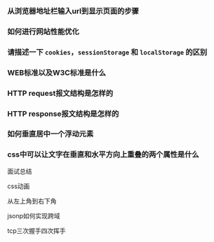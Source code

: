 ### 从浏览器地址栏输入url到显示页面的步骤

### 如何进行网站性能优化

### 请描述一下 `cookies`，`sessionStorage` 和 `localStorage` 的区别

### WEB标准以及W3C标准是什么

### HTTP request报文结构是怎样的

### HTTP response报文结构是怎样的

### 如何垂直居中一个浮动元素

### css中可以让文字在垂直和水平方向上重叠的两个属性是什么

面试总结

css动画

从左上角到右下角

jsonp如何实现跨域

tcp三次握手四次挥手